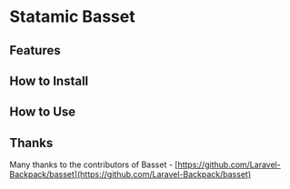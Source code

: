 # Statamic Basset

## Features

## How to Install

## How to Use

## Thanks

Many thanks to the contributors of Basset - [https://github.com/Laravel-Backpack/basset](https://github.com/Laravel-Backpack/basset)

